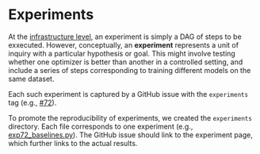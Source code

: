 # Experiments

At the [infrastructure level](docs/executor.md), an experiment is simply a DAG of steps to be exxecuted.
However, conceptually, an **experiment** represents a unit of inquiry with a
particular hypothesis or goal.
This might involve testing whether one optimizer is better
than another in a controlled setting,
and include a series of steps corresponding to training different models on the same dataset.

Each such experiment is captured by a GitHub issue with the `experiments` tag
(e.g., [#72](https://github.com/stanford-crfm/marin/issues/72)).

To promote the reproducibility of experiments,
we created the `experiments` directory.
Each file corresponds to one experiment (e.g., [exp72_baselines.py](experiments/exp72_baselines.py)).
The GitHub issue should link to the experiment page,
which further links to the actual results.

